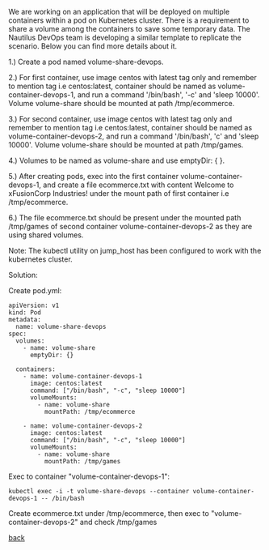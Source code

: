 We are working on an application that will be deployed on multiple containers within a pod on Kubernetes cluster. There is a requirement to share a volume among the containers to save some temporary data. The Nautilus DevOps team is developing a similar template to replicate the scenario. Below you can find more details about it.   

1.) Create a pod named volume-share-devops.  

2.) For first container, use image centos with latest tag only and remember to mention tag i.e centos:latest, container should be named as volume-container-devops-1, and run a command '/bin/bash', '-c' and 'sleep 10000'. Volume volume-share should be mounted at path /tmp/ecommerce.   

3.) For second container, use image centos with latest tag only and remember to mention tag i.e centos:latest, container should be named as volume-container-devops-2, and run a command '/bin/bash', 'c' and 'sleep 10000'. Volume volume-share should be mounted at path /tmp/games.   

4.) Volumes to be named as volume-share and use emptyDir: { }.   

5.) After creating pods, exec into the first container volume-container-devops-1, and create a file ecommerce.txt with content Welcome to xFusionCorp Industries! under the mount path of first container i.e /tmp/ecommerce.  

6.) The file ecommerce.txt should be present under the mounted path /tmp/games of second container volume-container-devops-2 as they are using shared volumes.   

Note: The kubectl utility on jump_host has been configured to work with the kubernetes cluster.    


Solution:

Create pod.yml:   
```
apiVersion: v1
kind: Pod
metadata:
  name: volume-share-devops
spec:
  volumes:
    - name: volume-share
      emptyDir: {}

  containers:
    - name: volume-container-devops-1
      image: centos:latest
      command: ["/bin/bash", "-c", "sleep 10000"]
      volumeMounts:
        - name: volume-share
          mountPath: /tmp/ecommerce

    - name: volume-container-devops-2
      image: centos:latest
      command: ["/bin/bash", "-c", "sleep 10000"]
      volumeMounts:
        - name: volume-share
          mountPath: /tmp/games
```

Exec to container "volume-container-devops-1":   
```
kubectl exec -i -t volume-share-devops --container volume-container-devops-1 -- /bin/bash
```

Create ecommerce.txt under /tmp/ecommerce, then exec to "volume-container-devops-2" and check /tmp/games

[back](https://github.com/MederD/Kodekloud-Engineer-Tasks)
